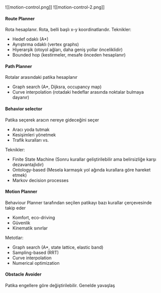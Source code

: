 
![[motion-control.png]]
![[motion-control-2.png]]

#### Route Planner

Rota hesaplanır. Rota, belli başlı x-y koordinatlarıdır. Teknikler:

- Hedef odaklı (A*)
- Ayrıştırma odaklı (vertex graphs)
- Hiyerarşik (otoyol ağları, daha geniş yollar önceliklidir)
- Bounded hop (kestirmeler, mesafe önceden hesaplanır)

#### Path Planner

Rotalar arasındaki patika hesaplanır

- Graph search (A*, Dijksra, occupancy map)
- Curve interpolation (rotadaki hedeflar arasında noktalar bulmaya dayanır)

#### Behavior selector

Patika seçerek aracın nereye gideceğini seçer
- Aracı yoda tutmak
- Kesişimleri yönetmek
- Trafik kuralları vs.

Teknikler:
- Finite State Machine (Sonru kurallar geliştirilebilir ama belirsizliğe karşı dezavantajlıdır)
- Ontology-based (Mesela karmaşık yol ağında kurallara göre hareket etmek)
- Markov decision processes 

#### Motion Planner

Behaviour Planner tarafından seçilen patikayı bazı kurallar çerçevesinde takip eder
- Komfort, eco-driving
- Güvenlik
- Kinematik sınırlar

Metotlar: 
- Graph search (A*, state lattice, elastic band)
- Sampling-based (RRT)
- Curve interpolation 
- Numerical optimization

#### Obstacle Avoider

Patika engellere göre değiştirilebilir.
Genelde yavaşlaş
